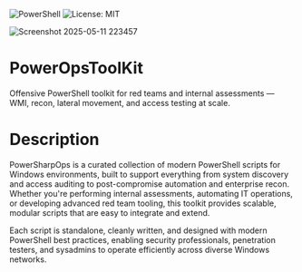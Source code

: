 ![PowerShell](https://img.shields.io/badge/PowerShell-7+-blue)
![License: MIT](https://img.shields.io/badge/License-MIT-green.svg)

![Screenshot 2025-05-11 223457](https://github.com/user-attachments/assets/12f33c52-4a7b-4710-b465-ed7ceaf251c5)

# PowerOpsToolKit
Offensive PowerShell toolkit for red teams and internal assessments — WMI, recon, lateral movement, and access testing at scale.

# Description
PowerSharpOps is a curated collection of modern PowerShell scripts for Windows environments, built to support everything from system discovery and access auditing to post-compromise automation and enterprise recon. Whether you're performing internal assessments, automating IT operations, or developing advanced red team tooling, this toolkit provides scalable, modular scripts that are easy to integrate and extend.

Each script is standalone, cleanly written, and designed with modern PowerShell best practices, enabling security professionals, penetration testers, and sysadmins to operate efficiently across diverse Windows networks.
